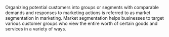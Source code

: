 Organizing potential customers into groups or segments with comparable demands and responses to marketing actions is referred to as market segmentation in marketing. Market segmentation helps businesses to target various customer groups who view the entire worth of certain goods and services in a variety of ways.
